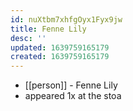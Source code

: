 ```yaml
---
id: nuXtbm7xhfgOyx1Fyx9jw
title: Fenne Lily
desc: ''
updated: 1639759165179
created: 1639759165179
---
```



- [[person]] - Fenne Lily
- appeared 1x at the stoa
